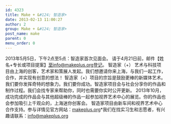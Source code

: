```yaml
---
id: 4323
title: Make + &#124; 智造家+
date: 2013-02-13 11:00:27
author: 2
group: Make + &#124; 智造家+
post_name: make
parent: 0
menu_order: 0
---
```


2013年5月5日，下午2点至5点：智造家首次见面会。 请于4月21日前，邮件【姓名+专长或项目提案】至info@makeplus.org登记。 智造家（+） 艺术与科技项目由上海的创客，艺术家和策展人发起。我们想邀请你来上海，与我们一起工作，合作，并实现有创意的想法！ 智造家（+）项目的宗旨是鼓励更棒的新媒体艺术。我们要你发挥奇特的想象力。我们要你成功。智造家项目会与社会分享你的作品和制作过程。我们会找专家来帮助你，同时也需要你实时公开更新。 2013年10月，成功完成的作品会与其他超级棒的作品一起参加视界艺术中心的展览。你的作品也会参加吸引上千观众的，上海迷你创客会。 智造家项目由新车间和视界艺术中心合作支持。参与详情见官方网站：[makeplus.org](http://makeplus.org)*我们在找实习生和志愿者，有兴趣请联系：[info@makeplus.org](mailto:info@makeplus.org)